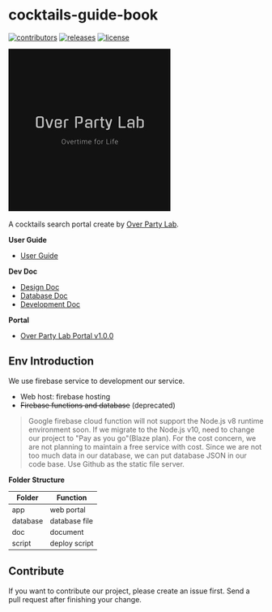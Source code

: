 # cocktails-guide-book

[![contributors](https://img.shields.io/github/contributors/overpartylab/cocktails-guide-book)](https://github.com/overpartylab/cocktails-guide-book/graphs/contributors)
[![releases](https://img.shields.io/github/v/release/overpartylab/cocktails-guide-book)](https://github.com/overpartylab/cocktails-guide-book/releases/tag/v1.0.0-beta.1)
[![license](https://img.shields.io/github/license/overpartylab/cocktails-guide-book)](https://github.com/overpartylab/cocktails-guide-book/blob/master/LICENSE)

![logo](doc/images/logo.jpg "logo")

A cocktails search portal create by [Over Party Lab](https://www.instagram.com/over.party.lab/).

<b>User Guide</b>

* [User Guide](doc/USER-GUIDE.md)

<b>Dev Doc</b>

* [Design Doc](doc/DESIGN.md)
* [Database Doc](doc/DATABASE-DOC.md)
* [Development Doc](doc/DEVELOPMENT.md)

<b>Portal</b>

* [Over Party Lab Portal v1.0.0](https://overpartylab-4c6d2.web.app/)

## Env Introduction

We use firebase service to development our service.
* Web host: firebase hosting
* ~~Firebase functions and database~~ (deprecated)
> Google firebase cloud function will not support the Node.js v8 runtime environment soon. If we migrate to the Node.js v10, need to change our project to "Pay as you go"(Blaze plan). For the cost concern, we are not planning to maintain a free service with cost. Since we are not too much data in our database, we can put database JSON in our code base. Use Github as the static file server.

<b>Folder Structure</b>

|Folder   |Function         |
|---------|-----------------|
|app      |web portal       |
|database |database file    |
|doc      |document         |
|script   |deploy script    |

## Contribute

If you want to contribute our project, please create an issue first. Send a pull request after finishing your change.
